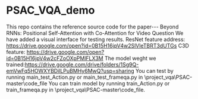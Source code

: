 # PSAC_VQA_demo
This repo contains the reference source code for the paper--- Beyond RNNs: Positional Self-Attention with Co-Attention for Video Question
We have added a visual interface for testing results.
ResNet feature address: https://drive.google.com/open?id=0B15H16jpV4w2SlVleTBRT3dUTGs
C3D feature: https://drive.google.com/open?id=0B15H16jpV4w2cFZoOXpPMlFLX3M
The model weght we trained:https://drive.google.com/drive/folders/1Sg9Q-emVwFq5HOWXYBDilLPuBMHy6MwQ?usp=sharing
You can test by running main_test_Action.py or main_test_frameqa.py in \project_vqa\PSAC-master\code_file
You can train model by running train_Action.py or train_frameqa.py in \project_vqa\PSAC-master\code_file.
